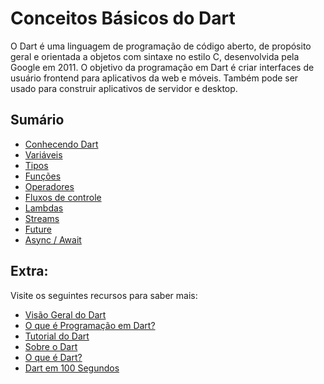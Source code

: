 # Conceitos Básicos do Dart

O Dart é uma linguagem de programação de código aberto, de propósito geral e orientada a objetos com sintaxe no estilo C, desenvolvida pela Google em 2011. O objetivo da programação em Dart é criar interfaces de usuário frontend para aplicativos da web e móveis. Também pode ser usado para construir aplicativos de servidor e desktop.

## Sumário
- [Conhecendo Dart](dart/README.md)
- [Variáveis](variaveis/README.md)
- [Tipos](tipos/README.md)
- [Funções](funcoes/README.md)
- [Operadores](operadores/README.md)
- [Fluxos de controle](fluxos-de-controle/README-de-controle.md)
- [Lambdas](lambdas/README.md)
- [Streams](streams/README.md)
- [Future](future/README.md)
- [Async / Await](async-await/README-await.md)

## Extra:
Visite os seguintes recursos para saber mais:

- [Visão Geral do Dart](https://dart.dev/overview)
- [O que é Programação em Dart?](https://www.javatpoint.com/flutter-dart-programming)
- [Tutorial do Dart](https://www.geeksforgeeks.org/dart-tutorial/)
- [Sobre o Dart](https://flutterbyexample.com/lesson/about-dart)
- [O que é Dart?](https://www.youtube.com/watch?v=sOSd6G1qXoY)
- [Dart em 100 Segundos](https://www.youtube.com/watch?v=NrO0CJCbYLA)

